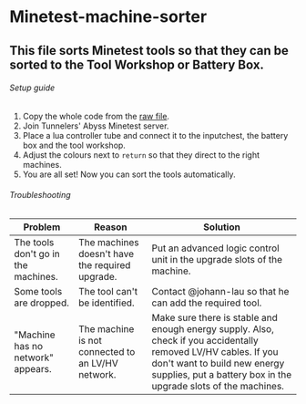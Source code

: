 # Minetest-machine-sorter
## This file sorts Minetest tools so that they can be sorted to the Tool Workshop or Battery Box.

###### Setup guide
1. Copy the whole code from the [raw file](https://raw.githubusercontent.com/johann-lau/Minetest-machine-sorter/main/Sorter).
2. Join Tunnelers' Abyss Minetest server.
3. Place a lua controller tube and connect it to the inputchest, the battery box and the tool workshop.
4. Adjust the colours next to  `return` so that they direct to the right machines.
5. You are all set! Now you can sort the tools automatically.

###### Troubleshooting
Problem|Reason|Solution
------|------|------
The tools don't go in the machines.|The machines doesn't have the required upgrade.|Put an advanced logic control unit in the upgrade slots of the machine.
Some tools are dropped.|The tool can't be identified.|Contact @johann-lau so that he can add the required tool.
"Machine has no network" appears.|The machine is not connected to an LV/HV network.|Make sure there is stable and enough energy supply. Also, check if you accidentally removed LV/HV cables. If you don't want to build new energy supplies, put a battery box in the upgrade slots of the machines.
